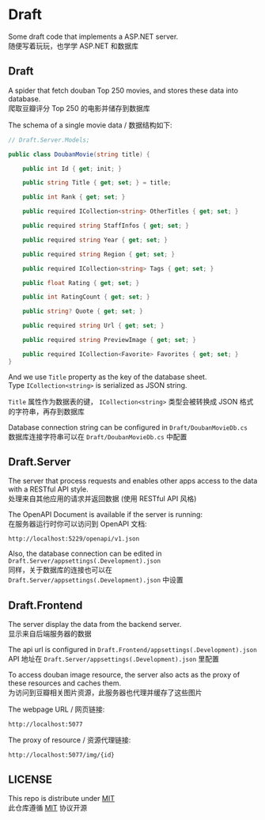 ﻿# Draft

Some draft code that implements a ASP.NET server.  
随便写着玩玩，也学学 ASP.NET 和数据库

## Draft

A spider that fetch douban Top 250 movies, and stores these data into database.  
爬取豆瓣评分 Top 250 的电影并储存到数据库

The schema of a single movie data / 数据结构如下:

```csharp
// Draft.Server.Models;

public class DoubanMovie(string title) {

    public int Id { get; init; }

    public string Title { get; set; } = title;

    public int Rank { get; set; }

    public required ICollection<string> OtherTitles { get; set; }

    public required string StaffInfos { get; set; }

    public required string Year { get; set; }

    public required string Region { get; set; }

    public required ICollection<string> Tags { get; set; }

    public float Rating { get; set; }

    public int RatingCount { get; set; }

    public string? Quote { get; set; }

    public required string Url { get; set; }

    public required string PreviewImage { get; set; }

    public required ICollection<Favorite> Favorites { get; set; }
}
```

And we use `Title` property as the key of the database sheet.  
Type `ICollection<string>` is serialized as JSON string.

`Title` 属性作为数据表的键，
`ICollection<string>` 类型会被转换成 JSON 格式的字符串，再存到数据库

Database connection string can be configured in `Draft/DoubanMovieDb.cs`  
数据库连接字符串可以在 `Draft/DoubanMovieDb.cs` 中配置

## Draft.Server

The server that process requests and 
enables other apps access to the data with a RESTful API style.  
处理来自其他应用的请求并返回数据 (使用 RESTful API 风格)

The OpenAPI Document is available if the server is running:  
在服务器运行时你可以访问到 OpenAPI 文档:
```text
http://localhost:5229/openapi/v1.json
```

Also, the database connection can be edited in `Draft.Server/appsettings(.Development).json`  
同样，关于数据库的连接也可以在 `Draft.Server/appsettings(.Development).json` 中设置

## Draft.Frontend

The server display the data from the backend server.  
显示来自后端服务器的数据

The api url is configured in `Draft.Frontend/appsettings(.Development).json`  
API 地址在 `Draft.Server/appsettings(.Development).json` 里配置

To access douban image resource, 
the server also acts as the proxy of these resources and caches them.  
为访问到豆瓣相关图片资源，此服务器也代理并缓存了这些图片

The webpage URL / 网页链接: 
```text
http://localhost:5077
```

The proxy of resource / 资源代理链接:
```text
http://localhost:5077/img/{id}
```

## LICENSE

This repo is distribute under [MIT](https://mit-license.org/)  
此仓库遵循 [MIT](https://mit-license.org/) 协议开源
